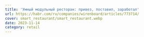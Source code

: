 ```yaml
---
title: 'Умный модульный ресторан: привез, поставил, заработал'
url: https://habr.com/ru/companies/wirenboard/articles/773714/
cover: smart_restaurant/smart_restaurant.webp
date: 2023-11-14
category: retail
---
```

